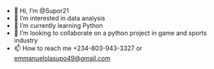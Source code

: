 - 👋 Hi, I’m @Supor21
- 👀 I’m interested in data analysis
- 🌱 I’m currently learning Python
- 💞️ I’m looking to collaborate on a python project in game and sports industry
- 📫 How to reach me +234-803-943-3327 or emmanuelolasupo49@gmail.com
<!---
Supor21/Supor21 is a ✨ special ✨ repository because its `README.md` (this file) appears on your GitHub profile.
You can click the Preview link to take a look at your changes.
--->
